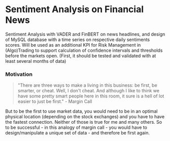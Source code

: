 # Sentiment Analysis on Financial News
Sentiment Analysis with VADER and FinBERT  on news headlines, and design of MySQL database with a time series on respective daily sentiments scores. 
Will be used as an additional KPI for Risk Management in (Algo)Trading to support calculation of confidence intervals and thresholds before the markets open. 
(First, it should be tested and validated  with at least several months of data)


### Motivation
>"There are three ways to make a living in this business: be first, be smarter, or cheat. Well, I don't cheat. And although I like to think we have some pretty smart people here in this room, it sure is a hell of lot easier to just be first." - Margin Call

But to be the first to use market data, you would need to be in an optimal physical location (depending on the stock exchanges) and you have to have the fastest connection. Neither of those is true for me and many others. So to be successful - in this analogy of margin call - you would have to design/manipulate a unique set of data - and therefore be first again.
